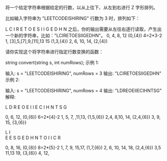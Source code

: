 将一个给定字符串根据给定的行数，以从上往下、从左到右进行 Z 字形排列。

比如输入字符串为 "LEETCODEISHIRING" 行数为 3 时，排列如下：

L   C   I   R
E T O E S I I G
E   D   H   N
之后，你的输出需要从左往右逐行读取，产生出一个新的字符串，比如："LCIRETOESIIGEDHN"。
0,     4,    8,     12     (0,{4}) 4=2*3-2
1, [3],5,[7],9,[11],13 15  (1,3,{4})
2,     6,    10,    14,    (2,{4})

请你实现这个将字符串进行指定行数变换的函数：

string convert(string s, int numRows);
示例 1:

输入: s = "LEETCODEISHIRING", numRows = 3
输出: "LCIRETOESIIGEDHN"
示例 2:

输入: s = "LEETCODEISHIRING", numRows = 4
输出: "LDREOEIIECIHNTSG"
解释:

L     D     R
E   O E   I I
E C   I H   N
T     S     G


0,     6,      12, (0,{6}) 6=2*[4]-2
1,  5, 7,  ,11,13, (1,5,{6})
2,4,   8,10,   14, (2,4,{6})
3,     9,      15, {3,{6}}


L       I    
E     E S     G
E   D   H   N
T O     I I
C       R

0,       8,         16, (0,{8}) 8=2*[5]-2
1,    7, 9,      15,17, (1,7,{6})
2,  6,   10,  14,   18, (2,4,{6})
3,5      11,13      19, {3,{6}}
4,       12,